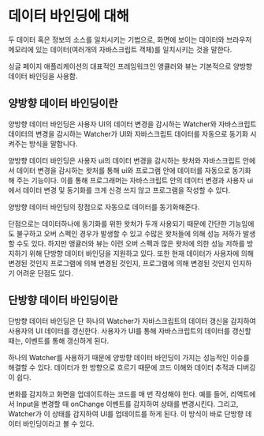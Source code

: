 # 데이터 바인딩에 대해
두 데이터 혹은 정보의 소스를 일치시키는 기법으로, 화면에 보이는 데이터와
브라우저 메모리에 있는 데이터(여러개의 자바스크립트 객체)를 일치시키는 것을 말한다.

싱글 페이지 애플리케이션의 대표적인 프레임워크인 앵큘러와 뷰는 기본적으로 양방향 데이터 바인딩을 사용함.

## 양방향 데이터 바인딩이란
양방향 데이터 바인딩은 사용자 UI의 데이터 변경을 감시하는 Watcher와 자바스크립트 데이터의 변경을 감시하는 Watcher가 UI와 자바스크립트 데이터를 자동으로 동기화 시켜주는 방식을 말합니다.

양방향 데이터 바인딩은
사용자 ui의 데이터 변경을 감시하는 왓처와 자바스크립트 안에서 데이터 변경을 감시하는 왓처를 통해 ui와 프로그램 안에 데이터를 자동으로 동기화해 주는 기능이다.
이를 통해 프로그래머는 자바스크립트 안의 데이터 변경과 사용자 ui에서 데이터 변경 및 동기화를 크게 신경 쓰지 않고 프로그램을 작성할 수 있다.

양방향 데이터 바인딩의 장점으로 자동으로 데이터를 동기화해준다.

단점으로는 데이터하나에 동기화를 위한 왓처가 두개 사용되기 때문에 간단한 기능임에도 불구하고 오버 스펙인 경우가 발생할 수 있고 수많은 왓처들에 의해
성능 저하가 발생할 수도 있다.    하지만 앵귤러와 뷰는 이런 오버 스펙과 많은 왓처에 의한 성능 저하를 방지하기 위해 단방향 데이터 바인딩을 지원하고 있다.
또한 현재 데이터가 사용자에 의해 변경된 것인지 프로그램에 의해 변경된 것인지, 프로그램에 의해 변경된 것인지 인지하기 어려운 단점도 있다.

## 단방향 데이터 바인딩이란
단방향 데이터 바인딩은 단 하나의 Watcher가 자바스크립트의 데이터 갱신을 감지하여 사용자의 UI 데이터를 갱신한다. 사용자가 UI를 통해 자바스크립트의 데이터를 갱신할 때는, 이벤트를 통해 갱신하게 된다.

하나의 Watcher를 사용하기 때문에 양방향 데이터 바인딩이 가지는 성능적인 이슈를 해결할 수 있다.
데이터가 한 방향으로 흐르기 때문에 코드 이해와 데이터 추적과 디버깅이 쉽다.

변화를 감지하고 화면을 업데이트하는 코드를 매 번 작성해야 한다.
예를 들어, 리액트에서 Input을 변경할 때 onChange 이벤트를 감지하여 상태를 변경시킨다. 그리고, Watcher가 이 상태를 감지하여 UI를 업데이트를 하게 된다. 이 방식이 바로 단방향 데이터 바인딩이라고 볼 수 있다.